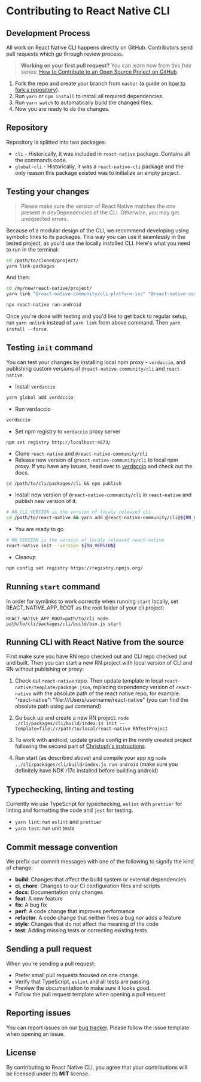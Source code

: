 # Contributing to React Native CLI

## Development Process

All work on React Native CLI happens directly on GitHub. Contributors send pull requests which go through review process.

> **Working on your first pull request?** You can learn how from this _free_ series: [How to Contribute to an Open Source Project on GitHub](https://egghead.io/series/how-to-contribute-to-an-open-source-project-on-github).

1. Fork the repo and create your branch from `master` (a guide on [how to fork a repository](https://help.github.com/articles/fork-a-repo/)).
1. Run `yarn` or `npm install` to install all required dependencies.
1. Run `yarn watch` to automatically build the changed files.
1. Now you are ready to do the changes.

## Repository

Repository is splitted into two packages:

- `cli` - Historically, it was included in `react-native` package. Contains all the commands code.
- `global-cli` - Historically, it was a `react-native-cli` package and the only reason this package existed was to initialize an empty project.

## Testing your changes

> Please make sure the version of React Native matches the one present in devDependencies of the CLI. Otherwise, you may get unexpected errors.

Because of a modular design of the CLI, we recommend developing using symbolic links to its packages. This way you can use it seamlessly in the tested project, as you'd use the locally installed CLI. Here's what you need to run in the terminal:

```sh
cd /path/to/cloned/project/
yarn link-packages
```

And then:

```sh
cd /my/new/react-native/project/
yarn link "@react-native-community/cli-platform-ios" "@react-native-community/cli-platform-android" "@react-native-community/cli" "@react-native-community/cli-types" "@react-native-community/cli-tools" "@react-native-community/cli-debugger-ui"

npx react-native run-android
```

Once you're done with testing and you'd like to get back to regular setup, run `yarn unlink` instead of `yarn link` from above command. Then `yarn install --force`.

## Testing `init` command

You can test your changes by installing local npm proxy - `verdaccio`, and publishing custom versions of `@react-native-community/cli` and `react-native`.

- Install `verdaccio`

```sh
yarn global add verdaccio
```

- Run verdaccio

```sh
verdaccio
```

- Set npm registry to `verdaccio` proxy server

```sh
npm set registry http://localhost:4873/
```

- Clone `react-native` and `@react-native-community/cli`
- Release new version of `@react-native-community/cli` to local npm proxy. If you have any issues, head over to [verdaccio](https://github.com/verdaccio/verdaccio) and check out the docs.

```
cd /path/to/cli/packages/cli && npm publish
```

- Install new version of `@react-native-community/cli` in `react-native` and publish new version of it.

```sh
# RN_CLI_VERSION is the version of localy released cli
cd /path/to/react-native && yarn add @react-native-community/cli@${RN_CLI_VERSION} && npm publish
```

- You are ready to go

```sh
# RN_VERSION is the version of localy released react-native
react-native init --version ${RN_VERSION}
```

- Cleanup

```sh
npm config set registry https://registry.npmjs.org/
```

## Running `start` command

In order for symlinks to work correctly when running `start` locally, set REACT_NATIVE_APP_ROOT as the root folder of your cli project:

```
REACT_NATIVE_APP_ROOT=path/to/cli node path/to/cli/packages/cli/build/bin.js start
```

## Running CLI with React Native from the source

First make sure you have RN repo checked out and CLI repo checked out and built. Then you can start a new RN project with local version of CLI and RN without publishing or proxy:

1. Check out `react-native` repo. Then update template in local `react-native/template/package.json`, replacing dependency version of `react-native` with the absolute path of the react native repo, for example: "react-native": "file:///Users/username/react-native" (you can find the absolute path using `pwd` command)

1. Go back up and create a new RN project: `node ./cli/packages/cli/build/index.js init --template=file:///path/to/local/react-native RNTestProject`

1. To work with android, update gradle config in the newly created project following the second part of [Christoph's instructions](https://gist.github.com/cpojer/38a91f90614f35769e88410e3a387b48)

1. Run start (as described above) and compile your app eg `node ../cli/packages/cli/build/index.js run-android` (make sure you definitely have NDK r17c installed before building android)

## Typechecking, linting and testing

Currently we use TypeScript for typechecking, `eslint` with `prettier` for linting and formatting the code and `jest` for testing.

- `yarn lint`: run `eslint` and `prettier`
- `yarn test`: run unit tests

## Commit message convention

We prefix our commit messages with one of the following to signify the kind of change:

- **build**: Changes that affect the build system or external dependencies
- **ci**, **chore**: Changes to our CI configuration files and scripts
- **docs**: Documentation only changes
- **feat**: A new feature
- **fix**: A bug fix
- **perf**: A code change that improves performance
- **refactor**: A code change that neither fixes a bug nor adds a feature
- **style**: Changes that do not affect the meaning of the code
- **test**: Adding missing tests or correcting existing tests

## Sending a pull request

When you're sending a pull request:

- Prefer small pull requests focused on one change.
- Verify that TypeScript, `eslint` and all tests are passing.
- Preview the documentation to make sure it looks good.
- Follow the pull request template when opening a pull request.

## Reporting issues

You can report issues on our [bug tracker](https://github.com/react-native-community/react-native-cli/issues). Please follow the issue template when opening an issue.

## License

By contributing to React Native CLI, you agree that your contributions will be licensed under its **MIT** license.
